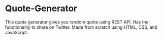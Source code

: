 # Quote-Generator
This quote generator gives you random quote using REST API. Has the functionality to share on Twitter. Made from scratch using HTML, CSS, and JavaScript.
